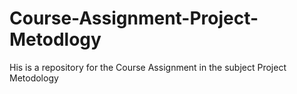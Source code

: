 # Course-Assignment-Project-Metodlogy
His is a repository for the Course Assignment in the subject Project Metodology 
